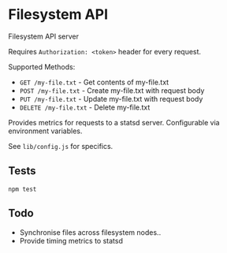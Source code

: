 
Filesystem API
==============

Filesystem API server

Requires `Authorization: <token>` header for every request.

Supported Methods:

- `GET /my-file.txt` - Get contents of my-file.txt
- `POST /my-file.txt` - Create my-file.txt with request body
- `PUT /my-file.txt` - Update my-file.txt with request body
- `DELETE /my-file.txt` - Delete my-file.txt

Provides metrics for requests to a statsd server. Configurable via environment variables.

See `lib/config.js` for specifics.

Tests
-----

`npm test`

Todo
----

- Synchronise files across filesystem nodes..
- Provide timing metrics to statsd
